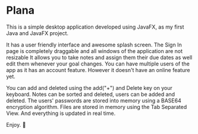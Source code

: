 # Plana

This is a simple desktop application developed using JavaFX, as my first Java and JavaFX project.

It has a user friendly interface and awesome splash screen.
The Sign In page is completely draggable and all windows of the application are not resizable
It allows you to take notes and assign them their due dates as well edit them whenever your goal changes.
You can have multiple users of the app as it has an account feature.
However it doesn't have an online feature yet.

You can add and deleted using the add("+") and Delete key on your keyboard.
Notes can be sorted and deleted, users can be added and deleted. The users' passwords are stored into memory using a BASE64 encryption algorithm.
Files are stored in memory using the Tab Separated View.
And everything is updated in real time.

Enjoy. 🙂

